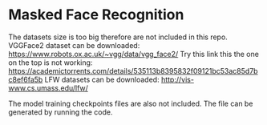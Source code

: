 # Masked Face Recognition

The datasets size is too big therefore are not included in this repo.
VGGFace2 dataset can be downloaded: https://www.robots.ox.ac.uk/~vgg/data/vgg_face2/
Try this link this the one on the top is not working: https://academictorrents.com/details/535113b8395832f09121bc53ac85d7bc8ef6fa5b
LFW datasets can be downloaded: http://vis-www.cs.umass.edu/lfw/

The model training checkpoints files are also not included. The file can be generated by running the code.
